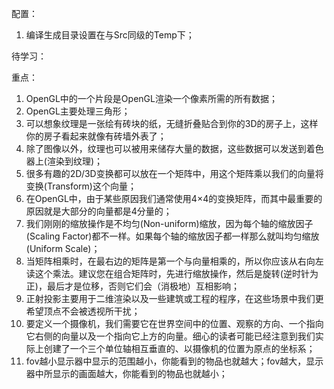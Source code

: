 配置：
1. 编译生成目录设置在与Src同级的Temp下；

待学习：
    
重点：
1.  OpenGL中的一个片段是OpenGL渲染一个像素所需的所有数据；
2.  OpenGL主要处理三角形；
3.  可以想象纹理是一张绘有砖块的纸，无缝折叠贴合到你的3D的房子上，这样你的房子看起来就像有砖墙外表了；
4.  除了图像以外，纹理也可以被用来储存大量的数据，这些数据可以发送到着色器上(渲染到纹理)；
5.  很多有趣的2D/3D变换都可以放在一个矩阵中，用这个矩阵乘以我们的向量将变换(Transform)这个向量；
6.  在OpenGL中，由于某些原因我们通常使用4×4的变换矩阵，而其中最重要的原因就是大部分的向量都是4分量的；
7.  我们刚刚的缩放操作是不均匀(Non-uniform)缩放，因为每个轴的缩放因子(Scaling Factor)都不一样。如果每个轴的缩放因子都一样那么就叫均匀缩放(Uniform Scale)；
8.  当矩阵相乘时，在最右边的矩阵是第一个与向量相乘的，所以你应该从右向左读这个乘法。建议您在组合矩阵时，先进行缩放操作，然后是旋转(逆时针为正)，最后才是位移，否则它们会（消极地）互相影响；
9.  正射投影主要用于二维渲染以及一些建筑或工程的程序，在这些场景中我们更希望顶点不会被透视所干扰；
10. 要定义一个摄像机，我们需要它在世界空间中的位置、观察的方向、一个指向它右侧的向量以及一个指向它上方的向量。细心的读者可能已经注意到我们实际上创建了一个三个单位轴相互垂直的、以摄像机的位置为原点的坐标系；
11. fov越小显示器中显示的范围越小，你能看到的物品也就越大；fov越大，显示器中所显示的画面越大，你能看到的物品也就越小；
